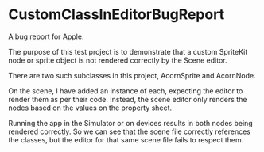 # CustomClassInEditorBugReport
A bug report for Apple.

The purpose of this test project is to demonstrate that a custom SpriteKit node or sprite object is not rendered correctly by the Scene editor.

There are two such subclasses in this project, AcornSprite and AcornNode.

On the scene, I have added an instance of each, expecting the editor to render them as per their code.  Instead, the scene editor only renders
the nodes based on the values on the property sheet.

Running the app in the Simulator or on devices results in both nodes being rendered correctly.  So we can see that the scene file correctly
references the classes, but the editor for that same scene file fails to respect them.
